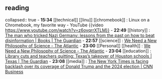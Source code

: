 ## reading
collapsed:: true
	- **15:34** [[technical]] [[linu]] [[chromebook]] :  Linux on a Chromebook, my favorite way - YouTube {{video https://www.youtube.com/watch?v=z6oyqrrXTLM}}
	- **22:49** [[history]] : [The man who tricked Nazi Germany: lessons from the past on how to beat disinformation | Books | The Guardian](https://www.theguardian.com/books/2024/mar/02/the-man-who-tricked-nazi-germany-lessons-from-the-past-on-how-to-beat-disinformation)
	- **22:57** [[science]] : [We Need a New Philosophy of Science - The Atlantic](https://www.theatlantic.com/science/archive/2024/03/universe-physics-philosophy-blind-spot-experience/677641/)
	- **23:00** [[Personal]] [[health]] : [We Need a New Philosophy of Science - The Atlantic](https://www.theatlantic.com/science/archive/2024/03/universe-physics-philosophy-blind-spot-experience/677641/)
	- **23:04** [[education]] : [Library cuts and teachers quitting: Texas’s takeover of Houston schools | Texas | The Guardian](https://www.theguardian.com/us-news/2024/mar/05/texas-houston-independent-school-district-takeover)
	- **23:08** [[media]] : [The New York Times is facing backlash over its coverage of Donald Trump and the 2024 election | CNN Business](https://www.cnn.com/2024/03/05/media/new-york-times-trump-coverage-backlash/index.html)
